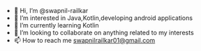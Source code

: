 - 👋 Hi, I’m @swapnil-railkar
- 👀 I’m interested in Java,Kotlin,developing android applications
- 🌱 I’m currently learning Kotlin
- 💞️ I’m looking to collaborate on anything related to my interests
- 📫 How to reach me swapnilrailkar01@gmail.com

<!---
swapnil-railkar/swapnil-railkar is a ✨ special ✨ repository because its `README.md` (this file) appears on your GitHub profile.
You can click the Preview link to take a look at your changes.
--->
